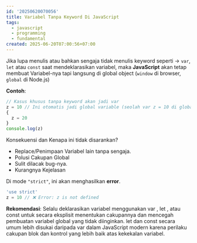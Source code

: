 ```yaml
---
id: '20250620070056'
title: Variabel Tanpa Keyword Di JavaScript
tags:
  - javascript
  - programming
  - fundamental
created: 2025-06-20T07:00:56+07:00
---
```


Jika lupa menulis atau bahkan sengaja tidak menulis keyword seperti -> `var`, `let` atau `const` saat mendeklarasikan variabel, maka **JavaScript** akan tetap membuat Variabel-nya tapi langsung di global object (`window` di browser, `global` di Node.js)

**Contoh**:

```javascript
// Kasus khusus tanpa keyword akan jadi var
z = 10 // Ini otomatis jadi global variable (seolah var z = 10 di global scope)
{
  z = 20
}
console.log(z)
```

Konsekuensi dan Kenapa ini tidak disarankan?

- Replace/Penimpaan Variabel lain tanpa sengaja.
- Polusi Cakupan Global
- Sulit dilacak bug-nya.
- Kurangnya Kejelasan

Di mode `"strict"`, ini akan menghasilkan **error**.

```javascript
'use strict'
z = 10 // ❌ Error: z is not defined
```

**Rekomendasi**:
Selalu deklarasikan variabel menggunakan var , let , atau const untuk secara eksplisit menentukan cakupannya dan mencegah pembuatan variabel global yang tidak diinginkan. let dan const secara umum lebih disukai daripada var dalam JavaScript modern karena perilaku cakupan blok dan kontrol yang lebih baik atas kekekalan variabel.
